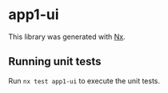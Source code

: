 # app1-ui

This library was generated with [Nx](https://nx.dev).

## Running unit tests

Run `nx test app1-ui` to execute the unit tests.
